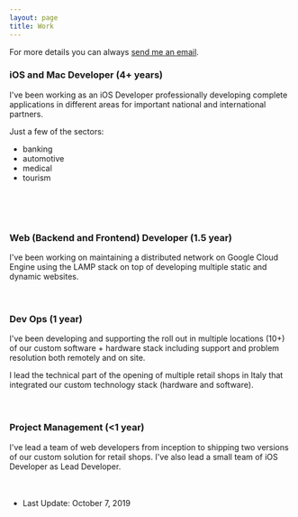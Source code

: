 ```yaml
---
layout: page
title: Work
---
```


For more details you can always [send me an email](/about/#contact).

### iOS and Mac Developer (4+ years)

I've been working as an iOS Developer professionally developing complete applications in different areas for important national and international partners.

Just a few of the sectors:
- banking
- automotive
- medical
- tourism

<br><br><br>

### Web (Backend and Frontend) Developer (1.5 year)

I've been working on maintaining a distributed network on Google Cloud Engine using the LAMP stack on top of developing multiple static and dynamic websites.
<br><br><br>

### Dev Ops (1 year)

I've been developing and supporting the roll out in multiple locations (10+) of our custom software + hardware stack including support and problem resolution both remotely and on site.

I lead the technical part of the opening of multiple retail shops in Italy that integrated our custom technology stack (hardware and software).
<br><br><br>

### Project Management (<1 year)

I've lead a team of web developers from inception to shipping two versions of our custom solution for retail shops.
I've also lead a small team of iOS Developer as Lead Developer.
<br><br><br>

- Last Update: October 7, 2019
